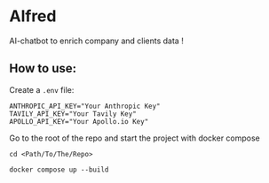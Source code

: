 # Alfred

AI-chatbot to enrich company and clients data !

## How to use:

Create a `.env` file:

```
ANTHROPIC_API_KEY="Your Anthropic Key"
TAVILY_API_KEY="Your Tavily Key"
APOLLO_API_KEY="Your Apollo.io Key"
```

Go to the root of the repo and start the project with docker compose

```
cd <Path/To/The/Repo>

docker compose up --build
```